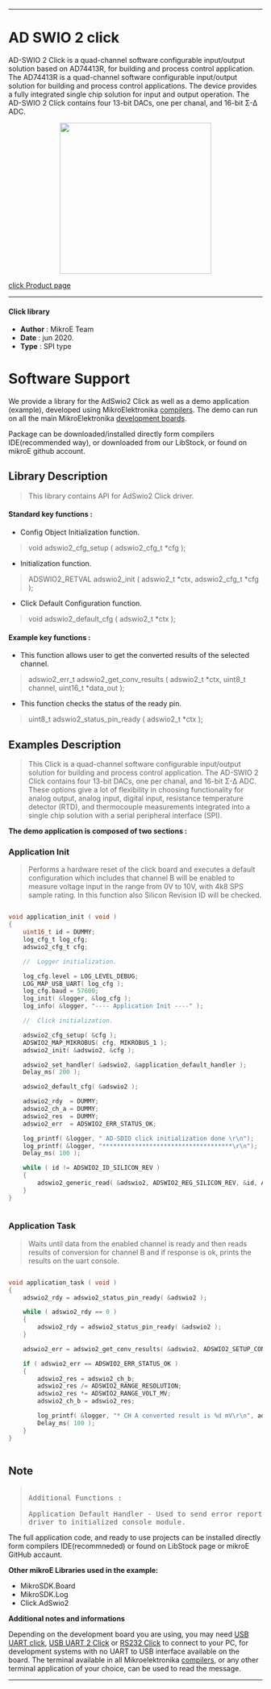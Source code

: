 
---
# AD SWIO 2 click

AD-SWIO 2 Click is a quad-channel software configurable input/output solution based on AD74413R, for building and process control application. The AD74413R is a quad-channel software configurable input/output solution for building and process control applications. The device provides a fully integrated single chip solution for input and output operation. The AD-SWIO 2 Click contains four 13-bit DACs, one per chanal, and 16-bit Σ-∆ ADC. 

<p align="center">
  <img src="@{CLICK_IMAGE_LINK}" height=300px>
</p>

[click Product page](https://www.mikroe.com/ad-swio-2-click)

---


#### Click library 

- **Author**        : MikroE Team
- **Date**          : jun 2020.
- **Type**          : SPI type


# Software Support

We provide a library for the AdSwio2 Click 
as well as a demo application (example), developed using MikroElektronika 
[compilers](http://shop.mikroe.com/compilers). 
The demo can run on all the main MikroElektronika [development boards](http://shop.mikroe.com/development-boards).

Package can be downloaded/installed directly form compilers IDE(recommended way), or downloaded from our LibStock, or found on mikroE github account. 

## Library Description

> This library contains API for AdSwio2 Click driver.

#### Standard key functions :

- Config Object Initialization function.
> void adswio2_cfg_setup ( adswio2_cfg_t *cfg ); 
 
- Initialization function.
> ADSWIO2_RETVAL adswio2_init ( adswio2_t *ctx, adswio2_cfg_t *cfg );

- Click Default Configuration function.
> void adswio2_default_cfg ( adswio2_t *ctx );


#### Example key functions :

- This function allows user to get the converted results of the selected channel.
> adswio2_err_t adswio2_get_conv_results ( adswio2_t *ctx, uint8_t channel, uint16_t *data_out );
 
- This function checks the status of the ready pin.
> uint8_t adswio2_status_pin_ready ( adswio2_t *ctx );


## Examples Description

> This Click is a quad-channel software configurable input/output solution for building 
> and process control application. The AD-SWIO 2 Click contains four 13-bit DACs, one 
> per chanal, and 16-bit Σ-∆ ADC. These options give a lot of flexibility in choosing 
> functionality for analog output, analog input, digital input, resistance temperature 
> detector (RTD), and thermocouple measurements integrated into a single chip solution 
> with a serial peripheral interface (SPI). 

**The demo application is composed of two sections :**

### Application Init 

> Performs a hardware reset of the click board and
> executes a default configuration which includes that channel B will be
> enabled to measure voltage input in the range from 0V to 10V, with 4k8 SPS
> sample rating. In this function also Silicon Revision ID will be checked.

```c

void application_init ( void )
{
    uint16_t id = DUMMY;
    log_cfg_t log_cfg;
    adswio2_cfg_t cfg;

    //  Logger initialization.

    log_cfg.level = LOG_LEVEL_DEBUG;
    LOG_MAP_USB_UART( log_cfg );
    log_cfg.baud = 57600;
    log_init( &logger, &log_cfg );
    log_info( &logger, "---- Application Init ----" );

    //  Click initialization.

    adswio2_cfg_setup( &cfg );
    ADSWIO2_MAP_MIKROBUS( cfg, MIKROBUS_1 );
    adswio2_init( &adswio2, &cfg );

    adswio2_set_handler( &adswio2, &application_default_handler );
    Delay_ms( 200 );

    adswio2_default_cfg( &adswio2 );

    adswio2_rdy  = DUMMY;
    adswio2_ch_a = DUMMY;
    adswio2_res  = DUMMY;
    adswio2_err  = ADSWIO2_ERR_STATUS_OK;

    log_printf( &logger, " AD-SDIO click initialization done \r\n");
    log_printf( &logger, "************************************\r\n");
    Delay_ms( 100 );

    while ( id != ADSWIO2_ID_SILICON_REV )
    {
        adswio2_generic_read( &adswio2, ADSWIO2_REG_SILICON_REV, &id, ADSWIO2_NULL );
    }
}
  
```

### Application Task

> Waits until data from the enabled channel
> is ready and then reads results of conversion for channel B and if response
> is ok, prints the results on the uart console.

```c

void application_task ( void )
{
    adswio2_rdy = adswio2_status_pin_ready( &adswio2 );

    while ( adswio2_rdy == 0 )
    {
        adswio2_rdy = adswio2_status_pin_ready( &adswio2 );
    }

    adswio2_err = adswio2_get_conv_results( &adswio2, ADSWIO2_SETUP_CONV_EN_CHB, &adswio2_ch_b );

    if ( adswio2_err == ADSWIO2_ERR_STATUS_OK )
    {
        adswio2_res = adswio2_ch_b;
        adswio2_res /= ADSWIO2_RANGE_RESOLUTION;
        adswio2_res *= ADSWIO2_RANGE_VOLT_MV;
        adswio2_ch_b = adswio2_res;

        log_printf( &logger, "* CH A converted result is %d mV\r\n", adswio2_ch_b );
        Delay_ms( 100 );
    }
}
 

```

## Note

> <pre> 
> Additional Functions :
>
> Application Default Handler - Used to send error report messages from click
> driver to initialized console module.
> </pre> 

The full application code, and ready to use projects can be  installed directly form compilers IDE(recommneded) or found on LibStock page or mikroE GitHub accaunt.

**Other mikroE Libraries used in the example:** 

- MikroSDK.Board
- MikroSDK.Log
- Click.AdSwio2

**Additional notes and informations**

Depending on the development board you are using, you may need 
[USB UART click](http://shop.mikroe.com/usb-uart-click), 
[USB UART 2 Click](http://shop.mikroe.com/usb-uart-2-click) or 
[RS232 Click](http://shop.mikroe.com/rs232-click) to connect to your PC, for 
development systems with no UART to USB interface available on the board. The 
terminal available in all Mikroelektronika 
[compilers](http://shop.mikroe.com/compilers), or any other terminal application 
of your choice, can be used to read the message.



---
